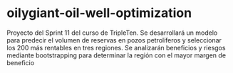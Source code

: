 # oilygiant-oil-well-optimization
Proyecto del Sprint 11 del curso de TripleTen. Se desarrollará un modelo para predecir el volumen de reservas en pozos petrolíferos y seleccionar los 200 más rentables en tres regiones. Se analizarán beneficios y riesgos mediante bootstrapping para determinar la región con el mayor margen de beneficio
